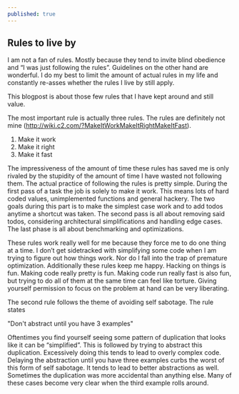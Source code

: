 ```yaml
---
published: true
---
```

## Rules to live by

I am not a fan of rules. Mostly because they tend to invite blind obedience and “I was just following the rules”. Guidelines on the other hand are wonderful. I do my best to limit the amount of actual rules in my life and constantly re-asses whether the rules I live by still apply.

This blogpost is about those few rules that I have kept around and still value.

The most important rule is actually three rules. The rules are definitely not mine (http://wiki.c2.com/?MakeItWorkMakeItRightMakeItFast).

1. Make it work
2. Make it right
3. Make it fast


The impressiveness of the amount of time these rules has saved me is only rivaled by the stupidity of the amount of time I have wasted not following them. The actual practice of following the rules is pretty simple. During the first pass of a task the job is solely to make it work. This means lots of hard coded values, unimplemented functions and general hackery. The two goals during this part is to make the simplest case work and to add todos anytime a shortcut was taken. The second pass is all about removing said todos, considering architectural simplifications and handling edge cases. The last phase is all about benchmarking and optimizations.

These rules work really well for me because they force me to do one thing at a time. I don’t get sidetracked with simplifying some code when I am trying to figure out how things work. Nor do I fall into the trap of premature optimization. Additionally these rules keep me happy. Hacking on things is fun. Making code really pretty is fun. Making code run really fast is also fun, but trying to do all of them at the same time can feel like torture. Giving yourself permission to focus on the problem at hand can be very liberating.

The second rule follows the theme of avoiding self sabotage. The rule states

"Don't abstract until you have 3 examples"

Oftentimes you find yourself seeing some pattern of duplication that looks like it can be “simplified”. This is followed by trying to abstract this duplication. Excessively doing this tends to lead to overly complex code. Delaying the abstraction until you have three examples curbs the worst of this form of self sabotage. It tends to lead to better abstractions as well. Sometimes the duplication was more accidental than anything else. Many of these cases become very clear when the third example rolls around.
